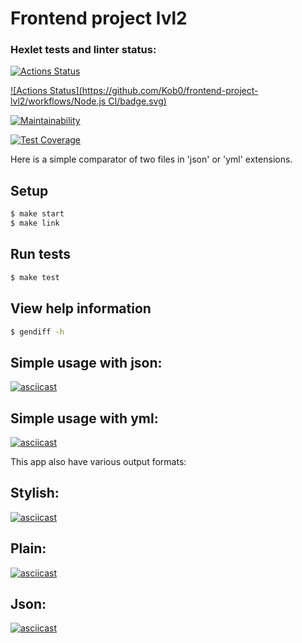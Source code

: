 
# Frontend project lvl2
### Hexlet tests and linter status:
[![Actions Status](https://github.com/Kob0/frontend-project-lvl2/workflows/hexlet-check/badge.svg)](https://github.com/Kob0/frontend-project-lvl2/actions)

[![Actions Status](https://github.com/Kob0/frontend-project-lvl2/workflows/Node.js CI/badge.svg)](https://github.com/Kob0/frontend-project-lvl2/actions)

[![Maintainability](https://api.codeclimate.com/v1/badges/33b3feebc82f53696dd8/maintainability)](https://codeclimate.com/github/Kob0/frontend-project-lvl2/maintainability)

[![Test Coverage](https://api.codeclimate.com/v1/badges/33b3feebc82f53696dd8/test_coverage)](https://codeclimate.com/github/Kob0/frontend-project-lvl2/test_coverage)

Here is a simple comparator of two files in 'json' or 'yml' extensions.

## Setup

```sh
$ make start
$ make link
```
## Run tests
```sh
$ make test
```
## View help information
```sh
$ gendiff -h
```

## Simple usage with json:
[![asciicast](https://asciinema.org/a/t7q2Qy5cP9Sywi09bxEKfVXB3.svg)](https://asciinema.org/a/t7q2Qy5cP9Sywi09bxEKfVXB3)

## Simple usage with yml:
[![asciicast](https://asciinema.org/a/G7CK2Zc4JXBKThSxEp1lZF86B.svg)](https://asciinema.org/a/G7CK2Zc4JXBKThSxEp1lZF86B)

This app also have various output formats:

## Stylish:
[![asciicast](https://asciinema.org/a/ONymNzVbAih7vYHIJVLAbPsXD.svg)](https://asciinema.org/a/ONymNzVbAih7vYHIJVLAbPsXD)

## Plain:
[![asciicast](https://asciinema.org/a/LCLvH8rVy0xOHkHvF6WtLrcqn.svg)](https://asciinema.org/a/LCLvH8rVy0xOHkHvF6WtLrcqn)

## Json:
[![asciicast](https://asciinema.org/a/WmwSxk1mN0PKIg1VRwTEAvk9S.svg)](https://asciinema.org/a/WmwSxk1mN0PKIg1VRwTEAvk9S)







